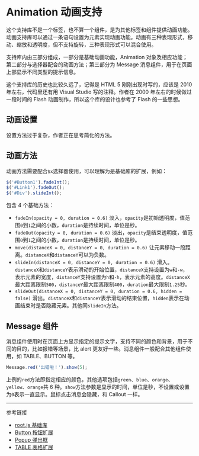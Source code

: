 # Animation 动画支持

这个支持库不是一个标签，也不算一个组件，是为其他标签和组件提供动画功能。动画支持库可以通过一条语句设置为元素实现动画功能。动画有三种表现形式，移动、缩放和透明度，但不支持旋转，三种表现形式可以混合使用。

支持库内由三部分组成，一部分是基础动画功能，Animation 对象及相应功能；第二部分与选择器配合的动画方法；第三部分为 Message 消息组件，用于在页面上部显示不同类型的提示信息。

这个支持库的历史也比较久远了，记得是 HTML 5 刚刚出现时写的，应该是 2010 年左右，代码里还有用 Visual Studio 写的注释。作者在 2000 年左右的时候做过一段时间的 Flash 动画制作，所以这个库的设计也参考了 Flash 的一些思想。

## 动画设置

设置方法过于复杂，作者正在思考简化的方法。

## 动画方法

动画方法需要配合`$x`选择器使用，可以理解为是基础库的扩展，例如：

```javascript
$('#Button1').fadeInt();
$('#Link1').fadeOut();
$('#Div').slideInt();
```

包含 4 个基础方法：

* `fadeIn(opacity = 0, duration = 0.6)` 淡入，`opacity`是初始透明度，值范围`0`到`1`之间的小数，`duration`是持续时间，单位是秒。
* `fadeOut(opacity = 0, duration = 0.6)` 淡出，`opacity`是结束透明度，值范围`0`到`1`之间的小数，`duration`是持续时间，单位是秒。
* `move(distanceX = 0, distanceY = 0, duration = 0.6)` 让元素移动一段距离。`distanceX`和`distanceY`可以为负数。
* `slideIn(distanceX = 0, distanceY = 0, duration = 0.6)` 滑入。`distanceX`和`distanceY`表示滑动的开始位置，`distanceX`支持设置为`w`和`-w`，表示元素的宽度，`distanceY`支持设置为`h`和`-h`，表示元素的高度。`distanceX`最大距离限制`500`，`distanceY`最大距离限制`400`，`duration`最大限制`1.25`秒。
* `slideOut(distanceX = 0, distanceY = 0, duration = 0.6, hidden = false)` 滑出。`distanceX`和`distanceY`表示滑动的结束位置，`hidden`表示在动画结束时是否隐藏元素。其他同`slideIn`方法。

## Message 组件

消息组件使用时在页面上方显示指定的提示文字，支持不同的颜色和背景，用于不同的目的，比如报错等场景，比 alert 更友好一些。消息组件一般配合其他组件使用，如 TABLE、BUTTON 等。

```javascript
Message.red('出错啦！').show(5);
```

上例的`red`方法即指定相应的颜色，其他选项包括`green`、`blue`、`orange`、`yellow`、`orange`共 6 种。`show`方法参数是显示的时间，单位是秒，不设置或设置为`0`表示一直显示。鼠标点击消息会隐藏，和 Callout 一样。

---
参考链接

* [root.js 基础库](/root.js/root.md)
* [Button 按钮扩展](/root.js/button.md)
* [Popup 弹出框](/root.js/popup.md)
* [TABLE 表格扩展](/root.js/table.md)